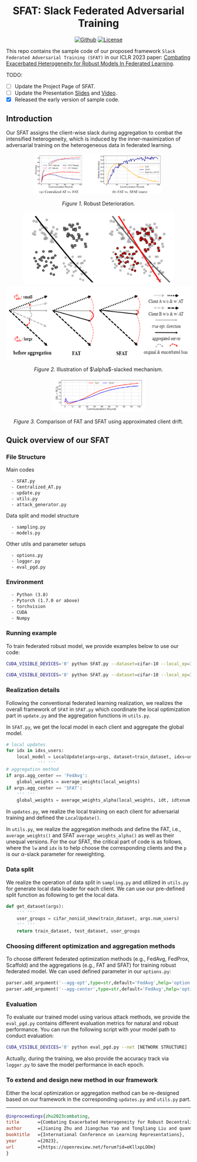 <h1 align="center">SFAT: Slack Federated Adversarial Training</h1>
<p align="center">
    <!-- <a href="https://arxiv.org/abs/2202.05441"><img src="https://img.shields.io/badge/arXiv-2202.05441-b31b1b.svg" alt="Paper"></a> -->
    <a href="https://github.com/ZFancy/SFAT"><img src="https://img.shields.io/badge/-Github-grey?logo=github" alt="Github"></a>
    <!-- <a href="https://colab.research.google.com/drive/1t0_4BxEJ0XncyYvn_VyEQhxwNMvtSUNx?usp=sharing"><img src="https://colab.research.google.com/assets/colab-badge.svg" alt="Colab"></a> -->
    <a href="https://openreview.net/forum?id=eKllxpLOOm"> <img alt="License" src="https://img.shields.io/static/v1?label=Pub&message=ICLR%2723&color=red"> </a>
    <!-- <a href="https://github.com/LFhase/CIGA/blob/main/LICENSE"> <img alt="License" src="https://img.shields.io/github/license/LFhase/CIGA?color=blue"> </a> -->
    <!-- <a href="https://neurips.cc/virtual/2022/poster/54643"> <img src="https://img.shields.io/badge/Video-grey?logo=Kuaishou&logoColor=white" alt="Video"></a> -->
    <!-- <a href="https://lfhase.win/files/slides/CIGA.pdf"> <img src="https://img.shields.io/badge/Slides-grey?&logo=MicrosoftPowerPoint&logoColor=white" alt="Slides"></a> -->
   <!--  <a href="https://icml.cc/media/PosterPDFs/ICML%202022/a8acc28734d4fe90ea24353d901ae678.png"> <img src="https://img.shields.io/badge/Poster-grey?logo=airplayvideo&logoColor=white" alt="Poster"></a> -->
</p>

This repo contains the sample code of our proposed framework ```Slack Federated Adversarial Training (SFAT)``` in our ICLR 2023 paper: [Combating Exacerbated Heterogeneity for Robust Models In Federated Learning](https://openreview.net/forum?id=eKllxpLOOm).

TODO:

- [ ] Update the Project Page of SFAT.
- [ ] Update the Presentation [Slides]() and [Video]().
- [x] Released the early version of sample code.

## Introduction 

Our SFAT assigns the client-wise slack during aggregation to combat the intensified heterogeneity, which is induced by the inner-maximization of adversarial training on the heterogeneous data in federated learning.

<p align="center"><img src="./pictures/figure1.png" width=70% height=50%></p>
<p align="center"><em>Figure 1.</em> Robust Deterioration.</p>


<p align="center"><img src="./pictures/figure4.png" height=200><img src="./pictures/figure2.png" height=200></p>
<p align="center"><em>Figure 2.</em> Illustration of $\alpha$-slacked mechanism.</p>

<p align="center"><img src="./pictures/figure5.png" width=50% height=50%></p>
<p align="center"><em>Figure 3.</em> Comparison of FAT and SFAT using approximated client drift.</p>

## Quick overview of our SFAT

### File Structure

Main codes
```
  - SFAT.py
  - Centralized_AT.py
  - update.py
  - utils.py 
  - attack_generator.py
```
Data split and model structure
```
  - sampling.py
  - models.py
```
Other utils and parameter setups
```
  - options.py
  - logger.py
  - eval_pgd.py
```
### Environment
```
  - Python (3.8)
  - Pytorch (1.7.0 or above)
  - torchvision
  - CUDA
  - Numpy
```

### Running example

To train federated robust model, we provide examples below to use our code:

~~~bash
CUDA_VISIBLE_DEVICES='0' python SFAT.py --dataset=cifar-10 --local_ep=10 --local_bs=32 --iid=0 --epochs=100 --num_users=5 --agg-opt='FedAvg' --agg-center='FedAvg' --out-dir='../output_results_FAT_FedAvg'
~~~

~~~bash
CUDA_VISIBLE_DEVICES='0' python SFAT.py --dataset=cifar-10 --local_ep=10 --local_bs=32 --iid=0 --epochs=100 --num_users=5 --agg-opt='FedAvg' --agg-center='SFAT' --pri=1.2 --out-dir='../output_results_SFAT_FedAvg'
~~~

### Realization details

Following the conventional federated learning realization, we realizes the overall framework of ```SFAT``` in ```SFAT.py``` which coordinate the local optimization part in ```update.py``` and the aggregation functions in ```utils.py```.

In ```SFAT.py```, we get the local model in each client and aggregate the global model.

~~~python
# local updates
for idx in idxs_users:
    local_model = LocalUpdate(args=args, dataset=train_dataset, idxs=user_groups[idx], logger=logger, alg=args.agg_opt, anchor=global_model, anchor_mu=args.mu, local_rank=ipx, method=args.train_method)
            ''' ''' 
# aggregation method
if args.agg_center == 'FedAvg':
    global_weights = average_weights(local_weights)
if args.agg_center == 'SFAT':
    ''' '''
    global_weights = average_weights_alpha(local_weights, idt, idtxnum, args.pri)
~~~

In ```updates.py```, we realize the local training on each client for adversarial training and defined the ```LocalUpdate()```.

In ```utils.py```, we realize the aggregation methods and define the FAT, i.e., ```average_weights()``` and SFAT ```average_weights_alpha()``` as well as their unequal versions. For the our SFAT, the critical part of code is as follows, where the ```lw``` and ```idx``` is to help choose the corresponding clients and the ```p``` is our $\alpha$-slack parameter for reweighting.

### Data split 

We realize the operation of data split in ```sampling.py``` and utilized in ```utils.py``` for generate local data loader for each client. We can use our pre-defined split function as following to get the local data.

~~~python
def get_dataset(args):
    ''' ''' 
    user_groups = cifar_noniid_skew(train_dataset, args.num_users)
    ''' '''
    return train_dataset, test_dataset, user_groups
~~~

### Choosing different optimization and aggregation methods

To choose different federated optimization methods (e.g., FedAvg, FedProx, Scaffold) and the aggregations (e.g., FAT and SFAT) for training robust federated model. We can used defined parameter in our ```options.py```:

~~~python
parser.add_argument('--agg-opt',type=str,default='FedAvg',help='option of on-device learning: FedAvg, FedProx, Scaffold')
parser.add_argument('--agg-center',type=str,default='FedAvg',help='option of aggregation: FedAvg, SFAT')
~~~

### Evaluation

To evaluate our trained model using various attack methods, we provide the ```eval_pgd.py``` contains different evaluation metrics for natural and robust performance. You can run the following script with your model path to conduct evaluation:

~~~bash
CUDA_VISIBLE_DEVICES='0' python eval_pgd.py --net [NETWORK STRUCTURE] --dataset [DATASET] --model_path [MODLE PATH]
~~~

Actually, during the training, we also provide the accuracy track via ```logger.py``` to save the model performance in each epoch.

### To extend and design new method in our framework

Either the local optimization or aggregation method can be re-designed based on our framework in the corresponding ```updates.py``` and ```utils.py``` part. 

--- 

```bibtex
@inproceedings{zhu2023combating,
title       ={Combating Exacerbated Heterogeneity for Robust Decentralized Models},
author      ={Jianing Zhu and Jiangchao Yao and Tongliang Liu and quanming yao and Jianliang Xu and Bo Han},
booktitle   ={International Conference on Learning Representations},
year        ={2023},
url         ={https://openreview.net/forum?id=eKllxpLOOm}
}
```
